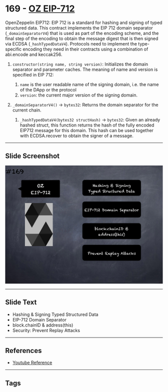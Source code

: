 # 169 - [OZ EIP-712](OZ%20EIP-712.md)
OpenZeppelin EIP712: EIP 712 is a standard for hashing and signing of typed structured data. This contract implements the EIP 712 domain separator (`_domainSeparatorV4`) that is used as part of the encoding scheme, and the final step of the encoding to obtain the message digest that is then signed via ECDSA (`_hashTypedDataV4`). Protocols need to implement the type-specific encoding they need in their contracts using a combination of abi.encode and keccak256.

1.  `constructor(string name, string version)`: Initializes the domain separator and parameter caches. The meaning of name and version is specified in EIP 712: 
	1.  `name` is the user readable name of the signing domain, i.e. the name of the DApp or the protocol
	2.  `version`: the current major version of the signing domain.
    
2.  `_domainSeparatorV4()` → `bytes32`: Returns the domain separator for the current chain.
    
    1.  `_hashTypedDataV4(bytes32 structHash)` → `bytes32`: Given an already hashed struct, this function returns the hash of the fully encoded EIP712 message for this domain. This hash can be used together with ECDSA.recover to obtain the signer of a message.

___
## Slide Screenshot
![169.png](../images/solidity201/169.png)
___
## Slide Text
- Hashing & Signing Typed Structured Data
- EIP-712 Domain Separator
- block.chainID & address(this)
- Security: Prevent Replay Attacks
___
## References
- [Youtube Reference](https://youtu.be/L_9Fk6HRwpU?t=595)
___
## Tags